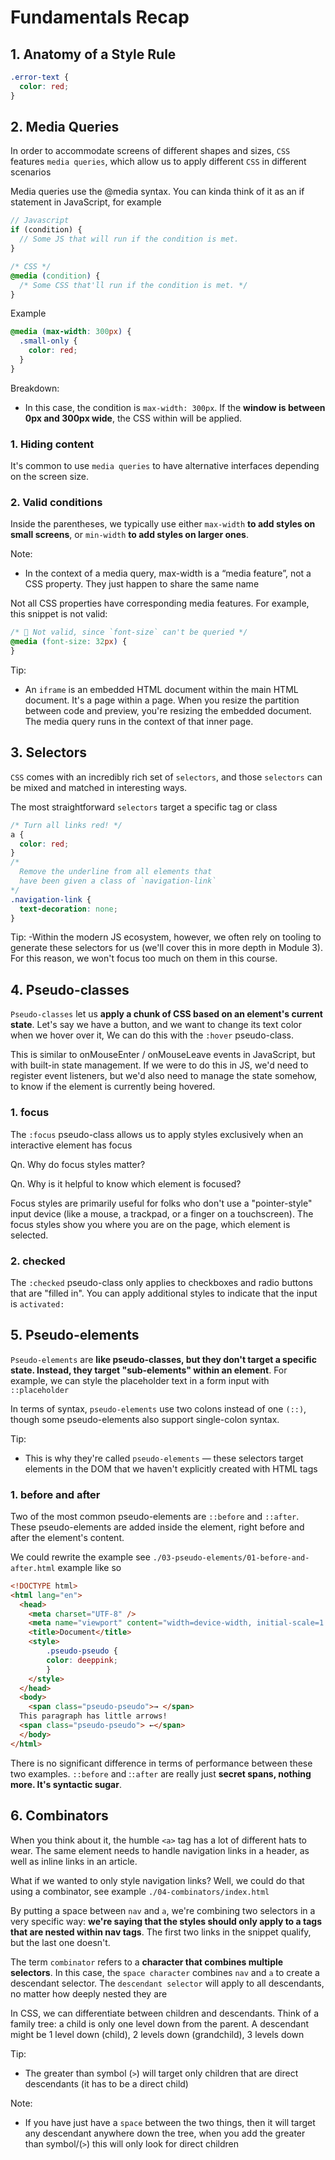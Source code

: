 # Fundamentals Recap

## 1. Anatomy of a Style Rule

```css
.error-text {
  color: red;
}
```

## 2. Media Queries

In order to accommodate screens of different shapes and sizes, `CSS` features `media queries`, which allow us to apply different `CSS` in different scenarios

Media queries use the @media syntax. You can kinda think of it as an if statement in JavaScript, for example

```js
// Javascript
if (condition) {
  // Some JS that will run if the condition is met.
}
```

```css
/* CSS */
@media (condition) {
  /* Some CSS that'll run if the condition is met. */
}
```

Example

```css
@media (max-width: 300px) {
  .small-only {
    color: red;
  }
}
```

Breakdown:

- In this case, the condition is `max-width: 300px`. If the **window is between 0px and 300px wide**, the CSS within will be applied.

### 1. Hiding content

It's common to use `media queries` to have alternative interfaces depending on the screen size.

### 2. Valid conditions

Inside the parentheses, we typically use either `max-width` **to add styles on small screens**, or `min-width` **to add styles on larger ones**.

Note:

- In the context of a media query, max-width is a “media feature”, not a CSS property. They just happen to share the same name

Not all CSS properties have corresponding media features. For example, this snippet is not valid:

```css
/* 🚫 Not valid, since `font-size` can't be queried */
@media (font-size: 32px) {
}
```

Tip:

- An `iframe` is an embedded HTML document within the main HTML document. It's a page within a page. When you resize the partition between code and preview, you're resizing the embedded document. The media query runs in the context of that inner page.

## 3. Selectors

`CSS` comes with an incredibly rich set of `selectors`, and those `selectors` can be mixed and matched in interesting ways.

The most straightforward `selectors` target a specific tag or class

```css
/* Turn all links red! */
a {
  color: red;
}
/*
  Remove the underline from all elements that
  have been given a class of `navigation-link`
*/
.navigation-link {
  text-decoration: none;
}
```

Tip:
-Within the modern JS ecosystem, however, we often rely on tooling to generate these selectors for us (we'll cover this in more depth in Module 3). For this reason, we won't focus too much on them in this course.

## 4. Pseudo-classes

`Pseudo-classes` let us **apply a chunk of CSS based on an element's current state**. Let's say we have a button, and we want to change its text color when we hover over it, We can do this with the `:hover` pseudo-class.

This is similar to onMouseEnter / onMouseLeave events in JavaScript, but with built-in state management. If we were to do this in JS, we'd need to register event listeners, but we'd also need to manage the state somehow, to know if the element is currently being hovered.

### 1. focus

The `:focus` pseudo-class allows us to apply styles exclusively when an interactive element has focus

Qn. Why do focus styles matter?

Qn. Why is it helpful to know which element is focused?

Focus styles are primarily useful for folks who don't use a "pointer-style" input device (like a mouse, a trackpad, or a finger on a touchscreen). The focus styles show you where you are on the page, which element is selected.

### 2. checked

The `:checked` pseudo-class only applies to checkboxes and radio buttons that are "filled in". You can apply additional styles to indicate that the input is `activated:`

## 5. Pseudo-elements

`Pseudo-elements` are **like pseudo-classes, but they don't target a specific state. Instead, they target "sub-elements" within an element**. For example, we can style the placeholder text in a form input with `::placeholder`

In terms of syntax, `pseudo-elements` use two colons instead of one `(::)`, though some pseudo-elements also support single-colon syntax.

Tip:

- This is why they're called `pseudo-elements` — these selectors target elements in the DOM that we haven't explicitly created with HTML tags

### 1. before and after

Two of the most common pseudo-elements are `::before` and `::after`. These pseudo-elements are added inside the element, right before and after the element's content.

We could rewrite the example see `./03-pseudo-elements/01-before-and-after.html` example like so

```html
<!DOCTYPE html>
<html lang="en">
  <head>
    <meta charset="UTF-8" />
    <meta name="viewport" content="width=device-width, initial-scale=1.0" />
    <title>Document</title>
    <style>
        .pseudo-pseudo {
        color: deeppink;
        }
    </style>
  </head>
  <body>
    <span class="pseudo-pseudo">→ </span>
  This paragraph has little arrows!
  <span class="pseudo-pseudo"> ←</span>
  </body>
</html>
```

There is no significant difference in terms of performance between these two examples. `::before` and :`:after` are really just **secret spans, nothing more. It's syntactic sugar**.

## 6. Combinators

When you think about it, the humble `<a>` tag has a lot of different hats to wear. The same element needs to handle navigation links in a header, as well as inline links in an article.

What if we wanted to only style navigation links? Well, we could do that using a combinator, see example `./04-combinators/index.html`

By putting a space between `nav` and `a`, we're combining two selectors in a very specific way: **we're saying that the styles should only apply to a tags that are nested within nav tags**. The first two links in the snippet qualify, but the last one doesn't.

The term `combinator` refers to a **character that combines multiple selectors**. In this case, the `space character` combines `nav` and `a` to create a descendant selector. The `descendant selector` will apply to all descendants, no matter how deeply nested they are

In CSS, we can differentiate between children and descendants. Think of a family tree: a child is only one level down from the parent. A descendant might be 1 level down (child), 2 levels down (grandchild), 3 levels down

Tip:

- The greater than symbol (`>`) will target only children that are direct descendants (it has to be a direct child)

Note:

- If you have just have a `space` between the two things, then it will target any descendant anywhere down the tree, when you add the greater than symbol/(`>`) this will only look for direct children
